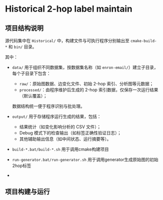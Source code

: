 # Historical 2-hop label maintain

## 项目结构说明

源代码集中在 `Historical/` 中，构建文件与可执行程序分别输出至 `cmake-build-*` 和 `bin/` 目录。

其中：

- `data/` 用于组织不同数据集，按数据集名称（如 `enron-email/`）建立子目录，每个子目录下包含：
    - `raw/`：原始图数据、边变化文件、初始 2-hop 索引、分析图等元数据；
    - `processed/`：由程序维护后生成的 2-hop 索引数据，仅保存一次运行结果（默认覆盖）；

  数据结构统一便于程序识别与批处理。

- `output/` 用于存储程序运行生成的结果，包括：
    - 结果统计（如变化影响分析的 CSV 文件）；
    - Debug 模式下的检查输出（如标签正确性验证日志）；
    - 其他辅助输出信息（如中间状态、运行摘要等）。

- `build-*.bat/build-*.sh` 用于调用cmake构建项目
- `run-generator.bat/run-generator.sh` 用于调用generator生成原始图的初始2hop标签
- 

## 项目构建与运行
